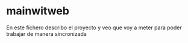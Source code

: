 # mainwitweb
En este fichero describo el proyecto y veo que voy a meter para poder trabajar de manera sincronizada
